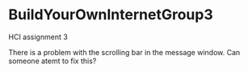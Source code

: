# BuildYourOwnInternetGroup3
HCI assignment 3

There is a problem with the scrolling bar in the message window. Can someone atemt to fix this?
